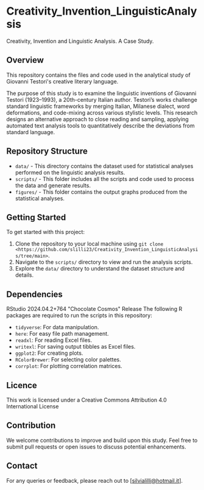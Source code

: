 # Creativity_Invention_LinguisticAnalysis
Creativity, Invention and Linguistic Analysis.  A Case Study.


## Overview

This repository contains the files and code used in the analytical study of Giovanni Testori's creative literary language.

The purpose of this study is to examine the linguistic inventions of Giovanni Testori (1923–1993), a 20th-century Italian author. Testori’s works challenge standard linguistic frameworks by merging Italian, Milanese dialect, word deformations, and code-mixing across various stylistic levels. This research designs an alternative approach to close reading and sampling, applying automated text analysis tools to quantitatively describe the deviations from standard language.

## Repository Structure

- `data/` - This directory contains the dataset used for statistical analyses performed on the linguistic analysis results.
- `scripts/` - This folder includes all the scripts and code used to process the data and generate results.
- `figures/` - This folder contains the output graphs produced from the statistical analyses.

## Getting Started

To get started with this project:

1. Clone the repository to your local machine using `git clone <https://github.com/slilli23/Creativity_Invention_LinguisticAnalysis/tree/main>`.
2. Navigate to the `scripts/` directory to view and run the analysis scripts.
3. Explore the `data/` directory to understand the dataset structure and details.


## Dependencies

RStudio 2024.04.2+764 "Chocolate Cosmos" Release
The following R packages are required to run the scripts in this repository:
- `tidyverse`: For data manipulation.
- `here`: For easy file path management.
- `readxl`: For reading Excel files.
- `writexl`: For saving output tibbles as Excel files.
- `ggplot2`: For creating plots.
- `RColorBrewer`: For selecting color palettes.
- `corrplot`: For plotting correlation matrices.


## Licence

This work is licensed under a Creative Commons Attribution 4.0 International License


## Contribution

We welcome contributions to improve and build upon this study. Feel free to submit pull requests or open issues to discuss potential enhancements.


## Contact

For any queries or feedback, please reach out to [silvialilli@hotmail.it].

